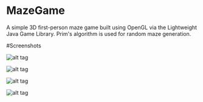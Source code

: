 # MazeGame
A simple 3D first-person maze game built using OpenGL via the Lightweight Java Game Library. Prim's algorithm is used for random maze generation.


#Screenshots

![alt tag](http://i.imgur.com/oyyrAYj.jpg)

![alt tag](http://i.imgur.com/ybAFYCc.jpg)

![alt tag](http://i.imgur.com/HrmPGsD.jpg)

![alt tag](http://i.imgur.com/3e9PuiE.jpg)
